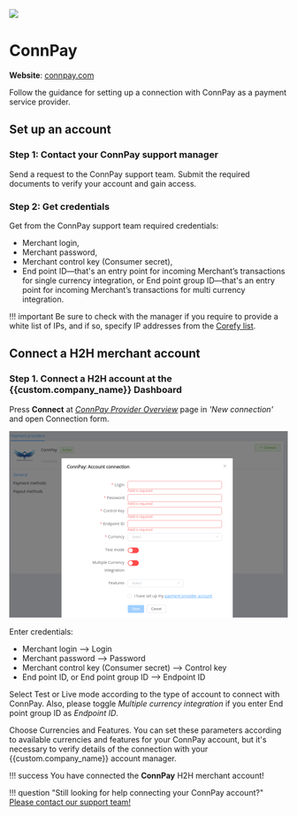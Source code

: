 <img src="https://static.openfintech.io/payment_providers/connpay/logo.png?w=400" width="400px" >

# ConnPay

**Website**: [connpay.com](http://www.connpay.com/)

Follow the guidance for setting up a connection with ConnPay as a payment service provider.

## Set up an account

### Step 1: Contact your ConnPay support manager

Send a request to the ConnPay support team. Submit the required documents to verify your account and gain access.

### Step 2: Get credentials

Get from the ConnPay support team required credentials:

- Merchant login,
- Merchant password,
- Merchant control key (Consumer secret),
- End point ID—that's an entry point for incoming Merchant’s transactions for single currency integration, or End point group ID—that's an entry point for incoming Merchant’s transactions for multi currency integration.

!!! important
    Be sure to check with the manager if you require to provide a white list of IPs, and if so, specify IP addresses from the [Corefy list](/integration/ips/).

## Connect a H2H merchant account

### Step 1. Connect a H2H account at the {{custom.company_name}} Dashboard

Press **Connect** at [*ConnPay Provider Overview*]({{custom.dashboard_base_url}}connect-directory/payment-providers/connpay/general) page in *'New connection'* and open Connection form.

![Connect](images/h2h-merchant-account.png)

Enter credentials:

- Merchant login --> Login
- Merchant password --> Password
- Merchant control key (Consumer secret) --> Control key
- End point ID, or End point group ID --> Endpoint ID

Select Test or Live mode according to the type of account to connect with ConnPay. Also, please toggle *Multiple currency integration* if you enter End point group ID as *Endpoint ID*.

Choose Currencies and Features. You can set these parameters according to available currencies and features for your ConnPay account, but it's necessary to verify details of the connection with your {{custom.company_name}} account manager.

!!! success
    You have connected the **ConnPay** H2H merchant account!

!!! question "Still looking for help connecting your ConnPay account?"
    <!--email_off-->[Please contact our support team!](mailto:{{custom.support_email}})<!--/email_off-->
